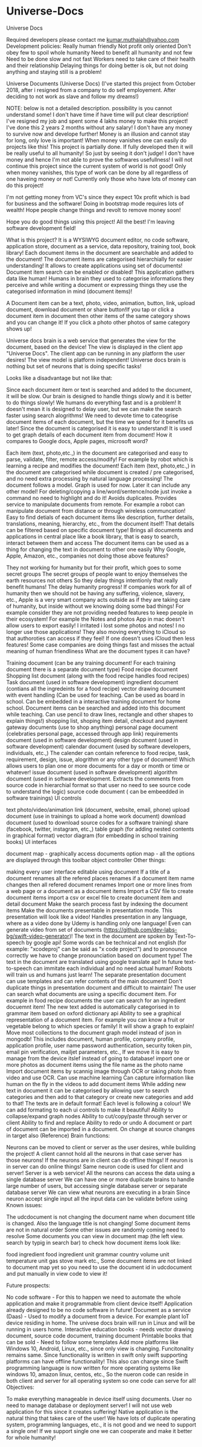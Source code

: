 # Universe-Docs
Universe Docs

Required developers please contact me kumar.muthaiah@yahoo.com
Development policies:
Really human friendly
Not profit only oriented
Don't obey few to spoil whole humanity
Need to benefit all humanity and not few
Need to be done slow and not fast
Workers need to take care of their health and their relationship
Delaying things for doing better is ok, but not doing anything and staying still is a problem!


Universe Documents (Universe Docs) (I've started this project from October 2018, after i resigned from a company to do self employement. After deciding to not work as slave and follow my dreams!)

NOTE: below is not a detailed description. possibility is you cannot understand some! I don't have time if have time will put clear description! I've resigned my job and spent some 4 lakhs money to make this project! I've done this 2 years 2 months without any salary! I don't have any money to survive now and develope further! Money is an illusion and cannot stay for long, only love is important! When money vanishes one can easily do projects like this! This project is partially done. If fully developed then it will be really useful to all humanity! So just by seeing it don't judge! I don't have money and hence I'm not able to prove the softwares usefullness! I will not continue this project since the current system of world is not good! Only when money vanishes, this type of work can be done by all regardless of one haveing money or not! Currently only those who have lots of money can do this project!

I'm not getting money from VC's since they expect 10x profit which is bad for business and the software! Doing in bootstrap mode requires lots of wealth! Hope people change things and revolt to remove money soon!

Hope you do good things using this project! All the best! I'm leaving software development field!

What is this project? It is a WYSIWYG document editor, no code software, application store, document as a service, data repository, training tool, book library! Each document items in the document are searchable and added to the document! The document items are categorised hierarchially for easier understanding! It allows to create applications using set of documents! Document item search can be enabled or disabled! This application gathers data like human! Humans in brain they used to categorise informations they perceive and while writing a document or expressing things they use the categorised information in mind (document items)!

A Document item can be a text, photo, video, animation, button, link, upload document, download document or share button!If you tap or click a document item in document then other items of the same category shows and you can change it! If you click a photo other photos of same category shows up!

Universe docs brain is a web service that generates the view for the document, based on the device! The view is displayed in the client app "Universe Docs". The client app can be running in any platform the user desires! The view model is platform independent! Universe docs brain is nothing but set of neurons that is doing specific tasks!

Looks like a disadvantage but not like that:

Since each document item or text is searched and added to the document, it will be slow. Our brain is designed to handle things slowly and it is better to do things slowly! We humans do everything fast and is a problem! It doesn't mean it is designed to delay user, but we can make the search faster using search alogrithms!
We need to devote time to cateogrise document items of each document, but the time we spend for it benefits us later! Since the document is categorised it is easy to understand! It is used to get graph details of each document item from document!
How it compares to Google docs, Apple pages, microsoft word?

Each item (text, photo,etc.,) in the document are categorised and easy to parse, validate, filter, remote access/modify! For example by robot which is learning a recipe and modifies the document!
Each item (text, photo,etc.,) in the document are categorised while document is created / pre categorised, and no need extra processing by natural language processing!
The document follows a model. Graph is used for now. Later it can include any other model!
For deleting/copying a line/word/sentence/node just invoke a command no need to highlight and do it!
Avoids duplicates.
Provides service to manipulate documents from remote. For example a robot can manipulate document from distance or through wireless communcation!
Easy to find detials of each document items like description, further details, translations, meaning, hierarchy, etc., from the document itself! That details can be filtered based on specific document type!
Brings all documents and applications in central place like a book library, that is easy to search, interact between them and access
The document items can be used as a thing for changing the text in document to other one easily
Why Google, Apple, Amazon, etc., companies not doing those above features?

They not working for humanity but for their profit, which goes to some secret groups
The secret groups of people want to enjoy themselves the earth resources not others So they delay things intentionly that really benefit humans! The delay humanity progress! If companies work for all of humanity then we should not be having any suffering, violence, slavery, etc.,
Apple is a very smart company acts outside as if they are taking care of humanity, but inside without we knowing doing some bad things! For example consider they are not providing needed features to keep people in their ecosystem! For example the Notes and photos App in mac doesn't allow users to export easily! I irritated i lost some photos and notes! I no longer use those applications! They also moving everything to iCloud so that authoroties can access if they feel! If one doesn't uses iCloud then less features!
Some case companies are doing things fast and misses the actual meaning of human friendliness
What are the document types it can have?

Training document (can be any training document! For each training document there is a separate document type)
Food recipe document
Shopping list document (along with the food recipe handles food recipes)
Task document (used in software development)
ingredient document (contians all the ingredeints for a food recipe)
vector drawing document with event handling (Can be used for teaching. Can be used as board in school. Can be embedded in a interactive training document for home school. Document items can be searched and added into this document while teaching. Can use pencil to draw lines, rectangle and other shapes to explain things!)
shopping list, shoping item detail, checkout and payment gateway documents (use to shop anything)
personal page document (celebraties personal page, accessed through app link)
requirements document (used in software development)
design document (used in software development)
calendar document (used by software developers, individuals, etc.,) The calender can contain reference to food recipe, task, requirement, design, issue, alogrithm or any other type of document! Which allows users to plan one or more documents for a day or month or time or whatever!
issue document (used in software development)
algorithm document (used in software development. Extracts the comments from source code in hierarchial format so that user no need to see source code to understand the logic)
source code document ( can be embeedded in software trainings)
UI controls

text
photo/video/animation
link (document, website, email, phone)
upload document (use in trainings to upload a home work document)
download document (used to download source codes for a software training)
share (facebook, twitter, instagram, etc.,)
table
graph (for adding nested contents in graphical format)
vector diagram (for embedding in school training books)
UI interfaces

document map - graphically access documents
option map - all the options are displayed through this
toolbar
object controller
Other things:

making every user interface editable using document
If a title of a document renames all the refered places renames
if a document item name changes then all refered document renames
Import one or more lines from a web page or a document as a document items
Import a CSV file to create document items
import a csv or excel file to create document item and detail document
Make the search process fast by indexing the document items
Make the documents presentable in presentation mode. This presentation will look like a video! Handles presentation in any language, where as a video done by Udemy is handling only one language! Even can generate video from set of documents (https://github.com/dev-labs-bg/swift-video-generator)! The text in the document are spoken by Text-To-speech by google api! Some words can be technical and not english (for example: "xcodeproj" can be said as "x code project") and to pronounce correctly we have to change pronounciation based on document type! The text in the document are translated using google translate api! In future text-to-speech can immitate each individual and no need actual human! Robots will train us and humans just learn! The separate presentation document can use templates and can refer contents of the main document! Don't duplicate things in presentation document and difficult to maintain!
The user can search what documents are using a specific document item. For example in food recipe documents the user can search for an ingredient docuemnt item!
The new text added is automatically categorised in to grammar item based on oxford dictionary api
Ability to see a graphical representation of a document item. For example you can know a fruit or vegetable belong to which species or family! It will show a graph to explain!
Move most collections to the document graph model instead of json in mongodb! This includes document, human profile, company profile, application profile, user name password authentication, security token pin, email pin verification, mailjet parameters, etc., If we move it is easy to manage from the device itslef instead of going to database!
import one or more photos as document items using the file name as the photo name
Import document items by scannig image through OCR or taking photo from video and use OCR. Can use machine learning
Can capture information like human on the fly in the videos to add document items
While adding new text in document it can be categorised by allowing user to search categories and then add to that category or create new categories and add to that!
The texts are in default format! Each level is following a colour! We can add formating to each ui controls to make it beautiful!
Ability to collapse/expand graph nodes
Ability to cut/copy/paste through server or client
Ability to find and replace
Ability to redo or undo
A document or part of document can be imported in a document. On change at source changes in target also (Reference)
Brain functions:

Neurons can be moved to client or server as the user desires, while building the project! A client cannot hold all the neurons in that case server has those neurons! If the neurons are in client can do offline things! If neuron is in server can do online things! Same neuron code is used for client and server! Server is a web service!
All the neurons can access the data using a single database server
We can have one or more duplicate brains to handle large number of users, but accessing single database server or separate database server
We can view what neurons are executing in a brain
Since neuron accept single input all the input data can be validate before using
Known issues:

The udcdocument is not changing the document name when document title is changed. Also the language title is not changing!
Some document items are not in natural order
Some other issues are randomly coming need to resolve
Some documents you can view in document map (the left view. search by typig in search bar) to check how document items look like:

food ingredient
food ingredient unit
grammar
country
volume unit
temperature unit
gas stove mark etc.,
Some document items are not linked to document map yet so you need to use the document id in udcdocument and put manually in view code to view it!

Future prospects:

No code software - For this to happen we need to automate the whole application and make it programmable from client device itself! Application already designed to be no code software in future!
Document as a service (Daas) - Used to modify a document from a device. For example plant IoT device residing in home. The univese docs brain will run in Linux and will be running in users home.
Interactive education books - needs vector drawing document, source code document, training document
Printable books that can be sold - Need to follow some templates
Add more platforms like Windows 10, Android, Linux, etc., since only view is changing. Funcitonality remains same. Since functionality is written in swift only swift supporting platforms can have offline functionality! This also can change since Swift programming language is now written for more operating systems like windows 10, amazon linux, centos, etc., So the nueron code can reside in both client and server for all operating system so one code can serve for all!
Objectives:

To make everything manageable in device itself using documents. User no need to manage database or deployment server!
I will not use web application for this since it creates suffering! Native application is the natural thing that takes care of the user! We have lots of duplicate operating system, programming languages, etc., it is not good and we need to support a single one! If we support single one we can cooperate and make it better for whole humanity!
